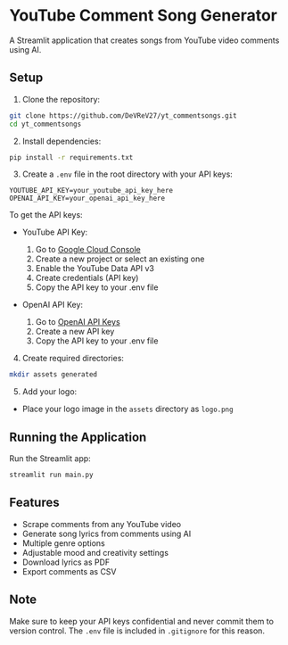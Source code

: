 # YouTube Comment Song Generator

A Streamlit application that creates songs from YouTube video comments using AI.

## Setup

1. Clone the repository:
```bash
git clone https://github.com/DeVReV27/yt_commentsongs.git
cd yt_commentsongs
```

2. Install dependencies:
```bash
pip install -r requirements.txt
```

3. Create a `.env` file in the root directory with your API keys:
```
YOUTUBE_API_KEY=your_youtube_api_key_here
OPENAI_API_KEY=your_openai_api_key_here
```

To get the API keys:
- YouTube API Key: 
  1. Go to [Google Cloud Console](https://console.cloud.google.com/)
  2. Create a new project or select an existing one
  3. Enable the YouTube Data API v3
  4. Create credentials (API key)
  5. Copy the API key to your .env file

- OpenAI API Key:
  1. Go to [OpenAI API Keys](https://platform.openai.com/api-keys)
  2. Create a new API key
  3. Copy the API key to your .env file

4. Create required directories:
```bash
mkdir assets generated
```

5. Add your logo:
- Place your logo image in the `assets` directory as `logo.png`

## Running the Application

Run the Streamlit app:
```bash
streamlit run main.py
```

## Features

- Scrape comments from any YouTube video
- Generate song lyrics from comments using AI
- Multiple genre options
- Adjustable mood and creativity settings
- Download lyrics as PDF
- Export comments as CSV

## Note

Make sure to keep your API keys confidential and never commit them to version control. The `.env` file is included in `.gitignore` for this reason.
